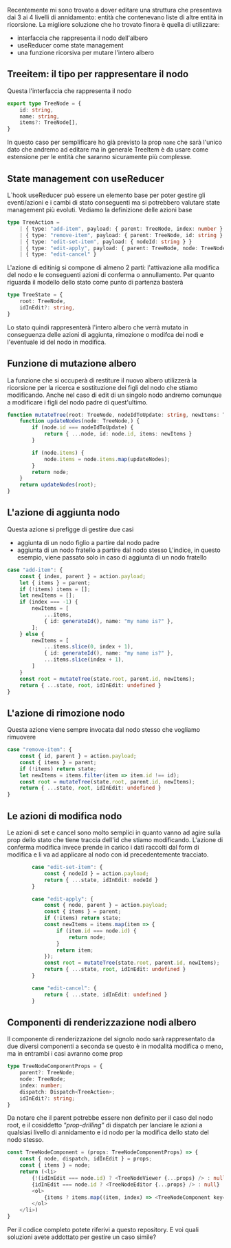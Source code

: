Recentemente mi sono trovato a dover editare una struttura che presentava dai 3 ai 4 livelli di annidamento: entità che contenevano liste di altre entità in ricorsione. La migliore soluzione che ho trovato finora è quella di utilizzare:
- interfaccia che rappresenta il nodo dell'albero
- useReducer come state management
- una funzione ricorsiva per mutare l'intero albero

## Treeitem: il tipo per rappresentare il nodo
Questa l'interfaccia che rappresenta il nodo

```typescript
export type TreeNode = {
	id: string,
	name: string,
	items?: TreeNode[],
}

```
In questo caso per semplificare ho già previsto la prop `name` che sarà l'unico dato che andremo ad editare ma in generale TreeItem è da usare come estensione per le entità che saranno sicuramente più complesse.


## State management con useReducer

L`hook useReducer può essere un elemento base per poter gestire gli eventi/azioni e i cambi di stato conseguenti ma si potrebbero valutare state management più evoluti.
Vediamo la definizione delle azioni base 

```typescript
type TreeAction =
	| { type: "add-item", payload: { parent: TreeNode, index: number } }
	| { type: "remove-item", payload: { parent: TreeNode, id: string } }
	| { type: "edit-set-item", payload: { nodeId: string } }
	| { type: "edit-apply", payload: { parent: TreeNode, node: TreeNode, } }
	| { type: "edit-cancel" }
```
L'azione di editinig si compone di almeno 2 parti: l'attivazione alla modifica del nodo e le conseguenti azioni di conferma o annullamento.
Per quanto riguarda il modello dello stato come punto di partenza basterà 
```typescript
type TreeState = {
	root: TreeNode,
	idInEdit?: string,
}
```
Lo stato quindi rappresenterà l'intero albero che verrà mutato in conseguenza delle azioni di aggiunta, rimozione o modifca dei nodi e l'eventuale id del nodo in modifica.

## Funzione di mutazione albero
La funzione che si occuperà di restiture il nuovo albero utilizzerà la ricorsione per la ricerca e sostituzione dei figli del nodo che stiamo modificando. 
Anche nel caso di edit di un singolo nodo andremo comunque a modificare i figli del nodo padre di quest'ultimo.


```typescript
function mutateTree(root: TreeNode, nodeIdToUpdate: string, newItems: TreeNode[]): TreeNode {
	function updateNodes(node: TreeNode,) {
		if (node.id === nodeIdToUpdate) {
			return { ...node, id: node.id, items: newItems }
		}

		if (node.items) {
			node.items = node.items.map(updateNodes);
		}
		return node;
	}
	return updateNodes(root);
}
```


## L'azione di aggiunta nodo
Questa azione si prefigge di gestire due casi
- aggiunta di un nodo figlio a partire dal nodo padre
- aggiunta di un nodo fratello a partire dal nodo stesso
L'indice, in questo esempio, viene passato solo in caso di aggiunta di un nodo fratello

```typescript
case "add-item": {
	const { index, parent } = action.payload;
	let { items } = parent;
	if (!items) items = [];
	let newItems = [];
	if (index === -1) {
		newItems = [
			...items,
			{ id: generateId(), name: "my name is?" },
		];
	} else {
		newItems = [
			...items.slice(0, index + 1),
			{ id: generateId(), name: "my name is?" },
			...items.slice(index + 1),
		]
	}
	const root = mutateTree(state.root, parent.id, newItems);
	return { ...state, root, idInEdit: undefined }
}
```

## L'azione di rimozione nodo
Questa azione viene sempre invocata dal nodo stesso che vogliamo rimuovere

```typescript
case "remove-item": {
	const { id, parent } = action.payload;
	const { items } = parent;
	if (!items) return state;
	let newItems = items.filter(item => item.id !== id);
	const root = mutateTree(state.root, parent.id, newItems);
	return { ...state, root, idInEdit: undefined }
}
```

## Le azioni di modifica nodo
Le azioni di set e cancel sono molto semplici in quanto vanno ad agire sulla prop dello stato che tiene traccia dell'id che stiamo modificando.
L'azione di conferma modifica invece prende in carico i dati raccolti dal form di modifica e li va ad applicare al nodo con id precedentemente tracciato.

```typescript
		case "edit-set-item": {
			const { nodeId } = action.payload;
			return { ...state, idInEdit: nodeId }
		}

		case "edit-apply": {
			const { node, parent } = action.payload;
			const { items } = parent;
			if (!items) return state;
			const newItems = items.map(item => {
				if (item.id === node.id) {
					return node;
				}
				return item;
			});
			const root = mutateTree(state.root, parent.id, newItems);
			return { ...state, root, idInEdit: undefined }
		}

		case "edit-cancel": {
			return { ...state, idInEdit: undefined }
		}
```
## Componenti di renderizzazione nodi albero
Il componente di renderizzazione del signolo nodo sarà rappresentato da due diversi componenti a seconda se questo è in modalità modifica o meno, ma in entrambi i casi avranno come prop

```typescript
type TreeNodeComponentProps = {
	parent?: TreeNode;
	node: TreeNode;
	index: number;
	dispatch: Dispatch<TreeAction>;
	idInEdit?: string;
}
```
Da notare che il parent potrebbe essere non definito per il caso del nodo root, e il cosiddetto _"prop-drilling"_ di dispatch per lanciare le azioni a qualsiasi livello di annidamento e id nodo per la modifica dello stato del nodo stesso.


```typescript
const TreeNodeComponent = (props: TreeNodeComponentProps) => {
	const { node, dispatch, idInEdit } = props;
	const { items } = node;
	return (<li>
		{!(idInEdit === node.id) ? <TreeNodeViewer {...props} /> : null}
		{idInEdit === node.id ? <TreeNodeEditor {...props} /> : null}
		<ol>
			{items ? items.map((item, index) => <TreeNodeComponent key={item.id} parent={node} node={item} index={index} idInEdit={idInEdit} dispatch={dispatch} />) : null}
		</ol>
	</li>)
}

```

Per il codice completo potete riferivi a questo repository. 
E voi quali soluzioni avete addottato per gestire un caso simile?

